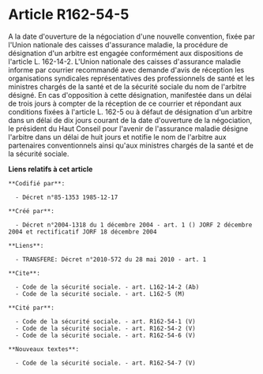# Article R162-54-5

A la date d'ouverture de la négociation d'une nouvelle convention, fixée par l'Union nationale des caisses d'assurance
maladie, la procédure de désignation d'un arbitre est engagée conformément aux dispositions de l'article L. 162-14-2. L'Union
nationale des caisses d'assurance maladie informe par courrier recommandé avec demande d'avis de réception les organisations
syndicales représentatives des professionnels de santé et les ministres chargés de la santé et de la sécurité sociale du nom
de l'arbitre désigné. En cas d'opposition à cette désignation, manifestée dans un délai de trois jours à compter de la
réception de ce courrier et répondant aux conditions fixées à l'article L. 162-5 ou à défaut de désignation d'un arbitre dans
un délai de dix jours courant de la date d'ouverture de la négociation, le président du Haut Conseil pour l'avenir de
l'assurance maladie désigne l'arbitre dans un délai de huit jours et notifie le nom de l'arbitre aux partenaires
conventionnels ainsi qu'aux ministres chargés de la santé et de la sécurité sociale.

**Liens relatifs à cet article**

	**Codifié par**:

	  - Décret n°85-1353 1985-12-17

	**Créé par**:

	  - Décret n°2004-1318 du 1 décembre 2004 - art. 1 () JORF 2 décembre 2004 et rectificatif JORF 18 décembre 2004

	**Liens**:

	  - TRANSFERE: Décret n°2010-572 du 28 mai 2010 - art. 1

	**Cite**:

	  - Code de la sécurité sociale. - art. L162-14-2 (Ab)
	  - Code de la sécurité sociale. - art. L162-5 (M)

	**Cité par**:

	  - Code de la sécurité sociale. - art. R162-54-1 (V)
	  - Code de la sécurité sociale. - art. R162-54-2 (V)
	  - Code de la sécurité sociale. - art. R162-54-6 (V)

	**Nouveaux textes**:

	  - Code de la sécurité sociale. - art. R162-54-7 (V)
